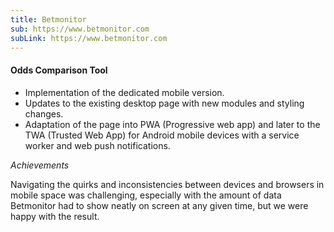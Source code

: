 ```yaml
---
title: Betmonitor
sub: https://www.betmonitor.com
subLink: https://www.betmonitor.com
---
```


#### Odds Comparison Tool

- Implementation of the dedicated mobile version.
- Updates to the existing desktop page with new modules and styling changes.
- Adaptation of the page into PWA (Progressive web app) and later to the TWA (Trusted Web App) for Android mobile devices with a service worker and web push notifications.

_Achievements_

Navigating the quirks and inconsistencies between devices and browsers in mobile space was challenging, especially with the amount of data Betmonitor had to show neatly on screen at any given time, but we were happy with the result.
